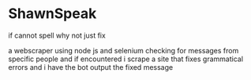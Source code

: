 # ShawnSpeak
if cannot spell why not just fix

a webscraper using node js and selenium
checking for messages from specific people and if 
encountered i scrape a site that fixes grammatical
errors and i have the bot output the fixed
message
